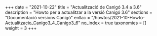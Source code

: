 +++
date        = "2021-10-22"
title       = "Actualització de Canigó 3.4 a 3.6"
description = "Howto per a actualitzar a la versió Canigó 3.6"
sections    = "Documentació versions Canigó"
enllac		= "/howtos/2021-10-Howto-Actualitzacio_Canigo3_4_Canigo3_6"
no_index 	= true
taxonomies  = []
weight 		= 3
+++
